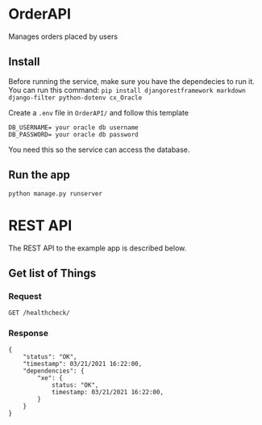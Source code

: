 # OrderAPI

Manages orders placed by users 

## Install

Before running the service, make sure you have the dependecies to run it. You can run this command:
`pip install djangorestframework markdown django-filter python-dotenv cx_Oracle`

Create a `.env` file in `OrderAPI/` and follow this template
````
DB_USERNAME= your oracle db username
DB_PASSWORD= your oracle db password
````

You need this so the service can access the database.
## Run the app

    python manage.py runserver

# REST API

The REST API to the example app is described below.

## Get list of Things

### Request

`GET /healthcheck/`


### Response

    {
        "status": "OK",
        "timestamp": 03/21/2021 16:22:00,
        "dependencies": {
            "xe": {
                status: "OK",
                timestamp: 03/21/2021 16:22:00,
            }
        }
    }